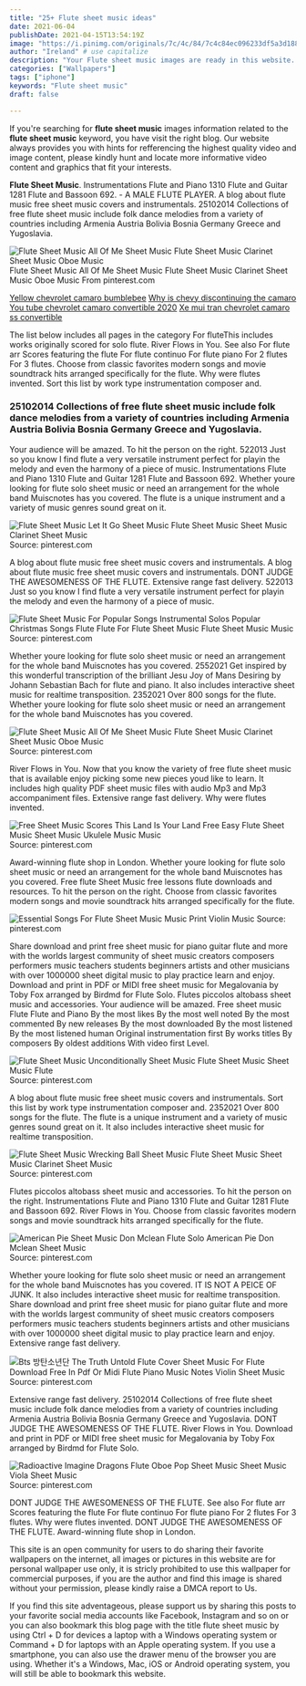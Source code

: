 ```yaml
---
title: "25+ Flute sheet music ideas"
date: 2021-06-04
publishDate: 2021-04-15T13:54:19Z
image: "https://i.pinimg.com/originals/7c/4c/84/7c4c84ec096233df5a3d1882ab104130.png"
author: "Ireland" # use capitalize
description: "Your Flute sheet music images are ready in this website. Flute sheet music are a topic that is being searched for and liked by netizens today. You can Get the Flute sheet music files here. Find and Download all royalty-free vectors."
categories: ["Wallpapers"]
tags: ["iphone"]
keywords: "Flute sheet music"
draft: false

---
```


If you're searching for **flute sheet music** images information related to the **flute sheet music** keyword, you have visit the right  blog.  Our website always  provides you with  hints  for refferencing  the highest  quality video and image  content, please kindly hunt and locate more informative video content and graphics  that fit your interests.

**Flute Sheet Music**. Instrumentations Flute and Piano 1310 Flute and Guitar 1281 Flute and Bassoon 692. - A MALE FLUTE PLAYER. A blog about flute music free sheet music covers and instrumentals. 25102014 Collections of free flute sheet music include folk dance melodies from a variety of countries including Armenia Austria Bolivia Bosnia Germany Greece and Yugoslavia.

![Flute Sheet Music All Of Me Sheet Music Flute Sheet Music Clarinet Sheet Music Oboe Music](https://i.pinimg.com/originals/30/cf/a7/30cfa7358a1ca16a1a16915e02392522.jpg "Flute Sheet Music All Of Me Sheet Music Flute Sheet Music Clarinet Sheet Music Oboe Music")
Flute Sheet Music All Of Me Sheet Music Flute Sheet Music Clarinet Sheet Music Oboe Music From pinterest.com

[Yellow chevrolet camaro bumblebee](/yellow-chevrolet-camaro-bumblebee/)
[Why is chevy discontinuing the camaro](/why-is-chevy-discontinuing-the-camaro/)
[You tube chevrolet camaro convertible 2020](/you-tube-chevrolet-camaro-convertible-2020/)
[Xe mui tran chevrolet camaro ss convertible](/xe-mui-tran-chevrolet-camaro-ss-convertible/)

The list below includes all pages in the category For fluteThis includes works originally scored for solo flute. River Flows in You. See also For flute arr Scores featuring the flute For flute continuo For flute piano For 2 flutes For 3 flutes. Choose from classic favorites modern songs and movie soundtrack hits arranged specifically for the flute. Why were flutes invented. Sort this list by work type instrumentation composer and.

### 25102014 Collections of free flute sheet music include folk dance melodies from a variety of countries including Armenia Austria Bolivia Bosnia Germany Greece and Yugoslavia.

Your audience will be amazed. To hit the person on the right. 522013 Just so you know I find flute a very versatile instrument perfect for playin the melody and even the harmony of a piece of music. Instrumentations Flute and Piano 1310 Flute and Guitar 1281 Flute and Bassoon 692. Whether youre looking for flute solo sheet music or need an arrangement for the whole band Muiscnotes has you covered. The flute is a unique instrument and a variety of music genres sound great on it.


![Flute Sheet Music Let It Go Sheet Music Flute Sheet Music Sheet Music Clarinet Sheet Music](https://i.pinimg.com/originals/75/a1/1d/75a11dcf653bbb7395cf21af61050978.jpg "Flute Sheet Music Let It Go Sheet Music Flute Sheet Music Sheet Music Clarinet Sheet Music")
Source: pinterest.com

A blog about flute music free sheet music covers and instrumentals. A blog about flute music free sheet music covers and instrumentals. DONT JUDGE THE AWESOMENESS OF THE FLUTE. Extensive range fast delivery. 522013 Just so you know I find flute a very versatile instrument perfect for playin the melody and even the harmony of a piece of music.

![Flute Sheet Music For Popular Songs Instrumental Solos Popular Christmas Songs Flute Flute For Flute Sheet Music Flute Sheet Music Music](https://i.pinimg.com/originals/b0/1a/f4/b01af49274951bdf540042c2ddd8e7d5.jpg "Flute Sheet Music For Popular Songs Instrumental Solos Popular Christmas Songs Flute Flute For Flute Sheet Music Flute Sheet Music Music")
Source: pinterest.com

Whether youre looking for flute solo sheet music or need an arrangement for the whole band Muiscnotes has you covered. 2552021 Get inspired by this wonderful transcription of the brilliant Jesu Joy of Mans Desiring by Johann Sebastian Bach for flute and piano. It also includes interactive sheet music for realtime transposition. 2352021 Over 800 songs for the flute. Whether youre looking for flute solo sheet music or need an arrangement for the whole band Muiscnotes has you covered.

![Flute Sheet Music All Of Me Sheet Music Flute Sheet Music Clarinet Sheet Music Oboe Music](https://i.pinimg.com/originals/30/cf/a7/30cfa7358a1ca16a1a16915e02392522.jpg "Flute Sheet Music All Of Me Sheet Music Flute Sheet Music Clarinet Sheet Music Oboe Music")
Source: pinterest.com

River Flows in You. Now that you know the variety of free flute sheet music that is available enjoy picking some new pieces youd like to learn. It includes high quality PDF sheet music files with audio Mp3 and Mp3 accompaniment files. Extensive range fast delivery. Why were flutes invented.

![Free Sheet Music Scores This Land Is Your Land Free Easy Flute Sheet Music Sheet Music Ukulele Music Music](https://i.pinimg.com/originals/b5/18/e7/b518e788a48c7999cde77ae331b131e3.png "Free Sheet Music Scores This Land Is Your Land Free Easy Flute Sheet Music Sheet Music Ukulele Music Music")
Source: pinterest.com

Award-winning flute shop in London. Whether youre looking for flute solo sheet music or need an arrangement for the whole band Muiscnotes has you covered. Free flute Sheet Music free lessons flute downloads and resources. To hit the person on the right. Choose from classic favorites modern songs and movie soundtrack hits arranged specifically for the flute.

![Essential Songs For Flute Sheet Music Music Print Violin Music](https://i.pinimg.com/originals/bf/b3/e2/bfb3e236cca917fad300dae5d5af8bc8.jpg "Essential Songs For Flute Sheet Music Music Print Violin Music")
Source: pinterest.com

Share download and print free sheet music for piano guitar flute and more with the worlds largest community of sheet music creators composers performers music teachers students beginners artists and other musicians with over 1000000 sheet digital music to play practice learn and enjoy. Download and print in PDF or MIDI free sheet music for Megalovania by Toby Fox arranged by Birdmd for Flute Solo. Flutes piccolos altobass sheet music and accessories. Your audience will be amazed. Free sheet music Flute Flute and Piano By the most likes By the most well noted By the most commented By new releases By the most downloaded By the most listened By the most listened human Original instrumentation first By works titles By composers By oldest additions With video first Level.

![Flute Sheet Music Unconditionally Sheet Music Flute Sheet Music Sheet Music Flute](https://i.pinimg.com/originals/5c/a4/41/5ca4411e65d061c4f974c6e4f9dfd21e.jpg "Flute Sheet Music Unconditionally Sheet Music Flute Sheet Music Sheet Music Flute")
Source: pinterest.com

A blog about flute music free sheet music covers and instrumentals. Sort this list by work type instrumentation composer and. 2352021 Over 800 songs for the flute. The flute is a unique instrument and a variety of music genres sound great on it. It also includes interactive sheet music for realtime transposition.

![Flute Sheet Music Wrecking Ball Sheet Music Flute Sheet Music Sheet Music Clarinet Sheet Music](https://i.pinimg.com/originals/ac/c4/39/acc439754df473c5dc9a7b10330d9735.jpg "Flute Sheet Music Wrecking Ball Sheet Music Flute Sheet Music Sheet Music Clarinet Sheet Music")
Source: pinterest.com

Flutes piccolos altobass sheet music and accessories. To hit the person on the right. Instrumentations Flute and Piano 1310 Flute and Guitar 1281 Flute and Bassoon 692. River Flows in You. Choose from classic favorites modern songs and movie soundtrack hits arranged specifically for the flute.

![American Pie Sheet Music Don Mclean Flute Solo American Pie Don Mclean Sheet Music](https://i.pinimg.com/originals/f0/c4/7d/f0c47db217b688d3249f05983e885e2b.png "American Pie Sheet Music Don Mclean Flute Solo American Pie Don Mclean Sheet Music")
Source: pinterest.com

Whether youre looking for flute solo sheet music or need an arrangement for the whole band Muiscnotes has you covered. IT IS NOT A PEICE OF JUNK. It also includes interactive sheet music for realtime transposition. Share download and print free sheet music for piano guitar flute and more with the worlds largest community of sheet music creators composers performers music teachers students beginners artists and other musicians with over 1000000 sheet digital music to play practice learn and enjoy. Extensive range fast delivery.

![Bts 방탄소년단 The Truth Untold Flute Cover Sheet Music For Flute Download Free In Pdf Or Midi Flute Piano Music Notes Violin Sheet Music](https://i.pinimg.com/originals/e4/bd/11/e4bd119ea975d7f215dfa7e372fab20d.png "Bts 방탄소년단 The Truth Untold Flute Cover Sheet Music For Flute Download Free In Pdf Or Midi Flute Piano Music Notes Violin Sheet Music")
Source: pinterest.com

Extensive range fast delivery. 25102014 Collections of free flute sheet music include folk dance melodies from a variety of countries including Armenia Austria Bolivia Bosnia Germany Greece and Yugoslavia. DONT JUDGE THE AWESOMENESS OF THE FLUTE. River Flows in You. Download and print in PDF or MIDI free sheet music for Megalovania by Toby Fox arranged by Birdmd for Flute Solo.

![Radioactive Imagine Dragons Flute Oboe Pop Sheet Music Sheet Music Viola Sheet Music](https://i.pinimg.com/originals/7c/4c/84/7c4c84ec096233df5a3d1882ab104130.png "Radioactive Imagine Dragons Flute Oboe Pop Sheet Music Sheet Music Viola Sheet Music")
Source: pinterest.com

DONT JUDGE THE AWESOMENESS OF THE FLUTE. See also For flute arr Scores featuring the flute For flute continuo For flute piano For 2 flutes For 3 flutes. Why were flutes invented. DONT JUDGE THE AWESOMENESS OF THE FLUTE. Award-winning flute shop in London.

This site is an open community for users to do sharing their favorite wallpapers on the internet, all images or pictures in this website are for personal wallpaper use only, it is stricly prohibited to use this wallpaper for commercial purposes, if you are the author and find this image is shared without your permission, please kindly raise a DMCA report to Us.

If you find this site adventageous, please support us by sharing this posts to your favorite social media accounts like Facebook, Instagram and so on or you can also bookmark this blog page with the title flute sheet music by using Ctrl + D for devices a laptop with a Windows operating system or Command + D for laptops with an Apple operating system. If you use a smartphone, you can also use the drawer menu of the browser you are using. Whether it's a Windows, Mac, iOS or Android operating system, you will still be able to bookmark this website.
